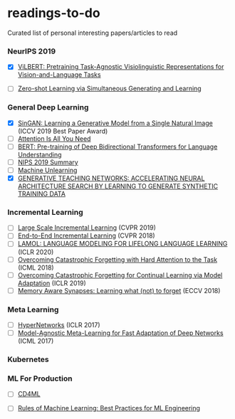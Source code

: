 # readings-to-do
 Curated list of personal interesting papers/articles to read
 
 
### NeurIPS 2019
- [x] [ViLBERT: Pretraining Task-Agnostic Visiolinguistic
Representations for Vision-and-Language Tasks](https://papers.nips.cc/paper/8297-vilbert-pretraining-task-agnostic-visiolinguistic-representations-for-vision-and-language-tasks.pdf)
- [ ] [Zero-shot Learning via Simultaneous Generating and
Learning](https://papers.nips.cc/paper/8300-zero-shot-learning-via-simultaneous-generating-and-learning.pdf)
 
 
 
 
### General Deep Learning
- [x] [SinGAN: Learning a Generative Model from a Single Natural Image](https://arxiv.org/abs/1905.01164) (ICCV 2019 Best Paper Award)
- [ ] [Attention Is All You Need](https://papers.nips.cc/paper/7181-attention-is-all-you-need.pdf)
- [ ] [BERT: Pre-training of Deep Bidirectional Transformers for Language Understanding](https://arxiv.org/abs/1810.04805)
- [ ] [NIPS 2019 Summary](https://david-abel.github.io/notes/neurips_2019.pdf)
- [ ] [Machine Unlearning](https://arxiv.org/pdf/1912.03817v1.pdf)
- [x] [GENERATIVE TEACHING NETWORKS: ACCELERATING NEURAL ARCHITECTURE SEARCH BY LEARNING TO GENERATE SYNTHETIC TRAINING DATA](https://arxiv.org/pdf/1912.07768.pdf)

### Incremental Learning
- [ ] [Large Scale Incremental Learning](https://arxiv.org/abs/1905.13260) (CVPR 2019)
- [ ] [End-to-End Incremental Learning](https://arxiv.org/abs/1807.09536) (CVPR 2018)
- [ ] [LAMOL: LANGUAGE MODELING FOR LIFELONG LANGUAGE LEARNING](https://openreview.net/pdf?id=Skgxcn4YDS) (ICLR 2020)
- [ ] [Overcoming Catastrophic Forgetting with Hard Attention to the Task](http://proceedings.mlr.press/v80/serra18a/serra18a.pdf) (ICML 2018)
- [ ] [Overcoming Catastrophic Forgetting for Continual Learning via Model Adaptation](https://openreview.net/forum?id=ryGvcoA5YX) (ICLR 2019)
- [ ] [Memory Aware Synapses: Learning what (not) to forget](http://homes.esat.kuleuven.be/~raljundi/papers/MAS.pdf) (ECCV 2018) 

### Meta Learning
- [ ] [HyperNetworks](https://openreview.net/pdf?id=rkpACe1lx) (ICLR 2017)
- [ ] [Model-Agnostic Meta-Learning for Fast Adaptation of Deep Networks](https://arxiv.org/pdf/1703.03400.pdf) (ICML 2017)

### Kubernetes 

### ML For Production
- [ ] [CD4ML](https://martinfowler.com/articles/cd4ml.html)
- [ ] [Rules of Machine Learning: Best Practices for ML Engineering](https://developers.google.com/machine-learning/guides/rules-of-ml)


